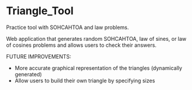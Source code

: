 # Triangle_Tool
Practice tool with SOHCAHTOA and law problems.

Web application that generates random SOHCAHTOA, law of sines, or law of cosines problems and allows users to 
check their answers.

FUTURE IMPROVEMENTS:
- More accurate graphical representation of the triangles (dynamically generated)
- Allow users to build their own triangle by specifying sizes
